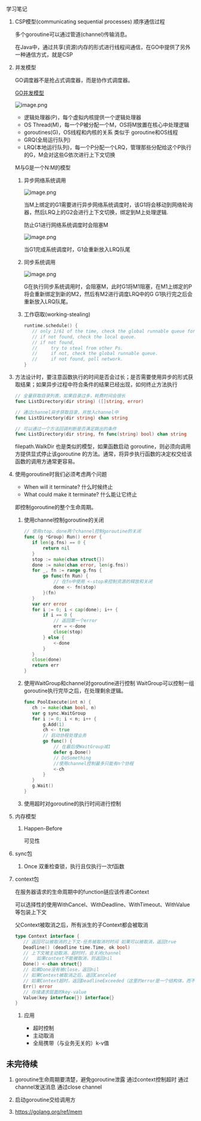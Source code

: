 学习笔记

1. CSP模型(communicating sequential processes) 顺序通信过程

    多个goroutine可以通过管道(channel)传输消息。
    
    在Java中，通过共享(资源)内存的形式进行线程间通信，在GO中提供了另外一种通信方式，就是CSP

2. 并发模型

    GO调度器不是抢占式调度器，而是协作式调度器。

    [GO并发模型](https://www.ardanlabs.com/blog/2018/08/scheduling-in-go-part1.html)
    
    ![image.png](https://i.loli.net/2020/12/06/tQ3dFNZzMsrJbqK.png)
    
    - 逻辑处理器(P)，每个虚拟内核提供一个逻辑处理器
    - OS Thread(M)，每一个P被分配一个M，OS将M放置在核心中处理逻辑
    - goroutines(G)，OS线程和内核的关系 类似于 goroutine和OS线程
    - GRQ(全局运行队列)
    - LRQ(本地运行队列)，每一个P分配一个LRQ，管理那些分配给这个P执行的G，M会对这些G依次进行上下文切换
    
    M与G是一个N:M的模型
    
    1. 异步网络系统调用
    
        ![image.png](https://i.loli.net/2020/12/06/seLaPxmJKNBtGod.png)
        
        当M上绑定的G1需要进行异步网络系统调度时，该G1将会移动到网络轮询器，然后LRQ上的G2会进行上下文切换，绑定到M上处理逻辑.
        
        防止G1进行网络系统调度时会阻塞M
        
        ![image.png](https://i.loli.net/2020/12/06/i8lN3f5OMaCKPU1.png)
        
        当G1完成系统调度时，G1会重新放入LRQ队尾
    
    2. 同步系统调用
       
        ![image.png](https://i.loli.net/2020/12/06/tdH8oTjN1VwSs2p.png)
        
        G在执行同步系统调用时，会阻塞M，此时G1将M1阻塞，在M1上绑定的P将会重新绑定到新的M2，然后有M2进行调度LRQ中的G
        G1执行完之后会重新放入LRQ队尾。
    
    3. 工作窃取(working-stealing)
       
        ```go
        runtime.schedule() {
           // only 1/61 of the time, check the global runnable queue for a G.
           // if not found, check the local queue.
           // if not found,
           //     try to steal from other Ps.
           //     if not, check the global runnable queue.
           //     if not found, poll network.
        }
        ```

3. 方法设计时，要注意函数执行的时间是否会过长；是否需要使用异步的形式获取结果；如果异步过程中符合条件的结果已经出现，如何终止方法执行
    
    ```go
    // 全量获取目录列表，如果目录过多，耗费时间会很长
    func ListDirectory(dir string) ([]string, error)
    
    // 通过channel异步获取目录，并放入channel中
    func ListDirectory(dir string) chan string
   
    // 可以通过一个方法回调判断是否满足跳出的条件
    func ListDirectory(dir string, fn func(string) bool) chan string
    ```
    
    filepath.WalkDir 也是类似的模型，如果函数启动 goroutine，则必须向调用方提供显式停止该goroutine 的方法。通常，将异步执行函数的决定权交给该函数的调用方通常更容易。
    
4. 使用goroutine时我们必须考虑两个问题
    - When will it terminate? 什么时候终止
    - What could make it terminate? 什么能让它终止
    
    即控制goroutine的整个生命周期。
    
    1. 使用channel控制goroutine的关闭
        ```go
        // 使用stop、done两个channel控制goroutine的关闭
        func (g *Group) Run() error {
           if len(g.fns) == 0 {
               return nil
           }
           stop := make(chan struct{})
           done := make(chan error, len(g.fns))
           for _, fn := range g.fns {
               go func(fn Run) {
                   // 在fn中使用 <-stop来控制资源的释放和关闭
                   done <- fn(stop)
               }(fn)
           }
           var err error
           for i := 0; i < cap(done); i++ {
               if i == 0 {
                   // 返回第一个error
                   err = <-done
                   close(stop)
               } else {
                   <-done
               }
           }
           close(done)
           return err
        }
        ```
    2. 使用WaitGroup和channel对goroutine进行控制
        WaitGroup可以控制一组goroutine执行完毕之后，在处理剩余逻辑。
        ```go
        func PoolExecute(int n) {
           ch := make(chan bool, n)
           var g sync.WaitGroup
           for i := 0; i < n; i++ {
               g.Add(1)
               ch <- true
               // 启动协程处理业务
               go func() {
                   // 在最后使WaitGroup减1
                   defer g.Done()
                   // DoSomething
                   //使用channel控制最多只能有n个协程
                   <-ch
               }
           }
           g.Wait()
        }
        ```
    3. 使用超时对goroutine的执行时间进行控制

5. 内存模型
    
    1. Happen-Before
    
        可见性
        
6. sync包

    1. Once 双重检查锁，执行且仅执行一次f函数
        
7. context包

    在服务器请求的生命周期中的function链应该传递Context
    
    可以选择性的使用WithCancel、WithDeadline、WithTimeout、WithValue等包装上下文
    
    父Context被取消之后，所有派生的子Context都会被取消
    
    ```go
    type Context interface {
       // 返回可以被取消的上下文-任务被取消时时间 如果可以被取消，返回true
       Deadline() (deadline time.Time, ok bool)
       // 上下文被主动取消、超时时，会关闭channel
       //   如果context不能被取消，则返回nil
       Done() <-chan struct{}
       // 如果Done没有被close，返回nil
       // 如果Context被取消之后，返回Canceled
       // 如果Context超时，返回DeadlineExceeded（这里的error是一个结构体，而不是指针）
       Err() error
       // 存储请求层面的key-value
       Value(key interface{}) interface{}
    }
    ```
    
    1. 应用
    
        - 超时控制
        - 主动取消
        - 全局携带（与业务无关的）k-v值
        
        

## 未完待续


1. goroutine生命周期要清楚，避免goroutine泄露
    通过context控制超时
    通过channel发送消息
    通过close channel
    
2. 启动goroutine交给调用方

3. https://golang.org/ref/mem

